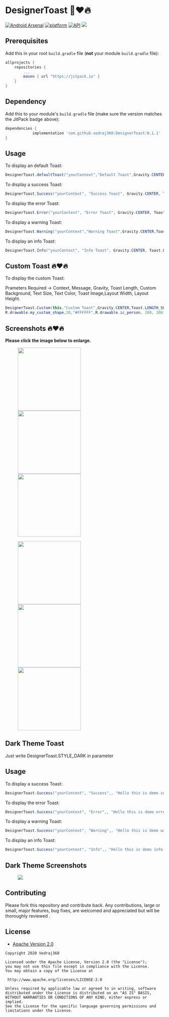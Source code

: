 # DesignerToast 🤩❤️🔥 
[![Android Arsenal]( https://img.shields.io/badge/Android%20Arsenal-DesignerToast-green.svg?style=flat )]( https://android-arsenal.com/details/1/8090 )
[![platform](https://img.shields.io/badge/platform-Android-green.svg)](https://www.android.com)
[![API](https://img.shields.io/badge/API-17%2B-brightgreen.svg?style=plastic)](https://android-arsenal.com/api?level=17)
[![](https://jitpack.io/v/vedraj360/DesignerToast.svg)](https://jitpack.io/#vedraj360/DesignerToast)

## Prerequisites

Add this in your root `build.gradle` file (**not** your module `build.gradle` file):

```gradle
allprojects {
	repositories {
		...
		maven { url "https://jitpack.io" }
	}
}
```

## Dependency

Add this to your module's `build.gradle` file (make sure the version matches the JitPack badge above):

```gradle
dependencies {
	        implementation 'com.github.vedraj360:DesignerToast:0.1.1'
}
```

## Usage
To display an default Toast:

``` java
DesignerToast.defaultToast("yourContext","Default Toast",Gravity.CENTER,Toast.LENGTH_SHORT);

```
To display a success Toast:

``` java
DesignerToast.Success("yourContext", "Success Toast", Gravity.CENTER, Toast.LENGTH_SHORT);
```
To display the error Toast:

``` java
DesignerToast.Error("yourContext", "Error Toast", Gravity.CENTER, Toast.LENGTH_SHORT);

```

To display a warning Toast:

``` java
DesignerToast.Warning("yourContext","Warning Toast",Gravity.CENTER,Toast.LENGTH_SHORT);

```

To display an info Toast:

``` java
DesignerToast.Info("yourContext", "Info Toast", Gravity.CENTER, Toast.LENGTH_SHORT);
```

## Custom Toast 🔥❤️🔥 
To display the custom Toast:

Prameters Required -> Context, Message, Gravity, Toast Length, Custom Background, Text Size, Text Color,
Toast Image,Layout Width, Layout Height.

``` java
DesignerToast.Custom(this,"Custom Toast",Gravity.CENTER,Toast.LENGTH_SHORT,
R.drawable.my_custom_shape,20,"#FFFFFF",R.drawable.ic_person, 200, 200);

```


## Screenshots 🔥❤️🔥 

**Please click the image below to enlarge.**

<p float="left">
  <img src="https://github.com/vedraj360/DesignerToast/blob/master/Screenshots/default_toast.png" width="200" hspace="40"/>
  <img src="https://github.com/vedraj360/DesignerToast/blob/master/Screenshots/success.png" width="200" hspace="40"/> 
 <img src="https://github.com/vedraj360/DesignerToast/blob/master/Screenshots/error.png" width="200" hspace="40"/> 
</p>

<p float="left">
  <img src="https://github.com/vedraj360/DesignerToast/blob/master/Screenshots/info.png" width="200" hspace="40" />
  <img src="https://github.com/vedraj360/DesignerToast/blob/master/Screenshots/warning.png" width="200" hspace="40" />
 <img src="https://github.com/vedraj360/DesignerToast/blob/master/Screenshots/custom.png" width="200" hspace="40" />  
</p>


## Dark Theme Toast

Just write DesignerToast.STYLE_DARK in parameter


## Usage

To display a success Toast:

``` java
DesignerToast.Success("yourContext", "Success",, "Hello this is demo success!",Gravity.CENTER, Toast.LENGTH_SHORT,DesignerToast.STYLE_DARK);
```
To display the error Toast:

``` java
DesignerToast.Success("yourContext", "Error",, "Hello this is demo error!",Gravity.CENTER, Toast.LENGTH_SHORT,DesignerToast.STYLE_DARK);
```

To display a warning Toast:

``` java
DesignerToast.Success("yourContext", "Warning",, "Hello this is demo warning!",Gravity.CENTER, Toast.LENGTH_SHORT,DesignerToast.STYLE_DARK);
```

To display an info Toast:

``` java
DesignerToast.Success("yourContext", "Info",, "Hello this is demo info!",Gravity.CENTER, Toast.LENGTH_SHORT,DesignerToast.STYLE_DARK);
```




## Dark Theme Screenshots

<p float="center"> <img src="https://github.com/vedraj360/DesignerToast/blob/master/Screenshots/sample_dark_toast.png" hspace="40"/>

## Contributing

Please fork this repository and contribute back.
Any contributions, large or small, major features, bug fixes, are welcomed and appreciated
but will be thoroughly reviewed .

## License

* [Apache Version 2.0](http://www.apache.org/licenses/LICENSE-2.0.html)

```
Copyright 2020 Vedraj360

Licensed under the Apache License, Version 2.0 (the "License");
you may not use this file except in compliance with the License.
You may obtain a copy of the License at

 http://www.apache.org/licenses/LICENSE-2.0

Unless required by applicable law or agreed to in writing, software
distributed under the License is distributed on an "AS IS" BASIS,
WITHOUT WARRANTIES OR CONDITIONS OF ANY KIND, either express or implied.
See the License for the specific language governing permissions and
limitations under the License.
